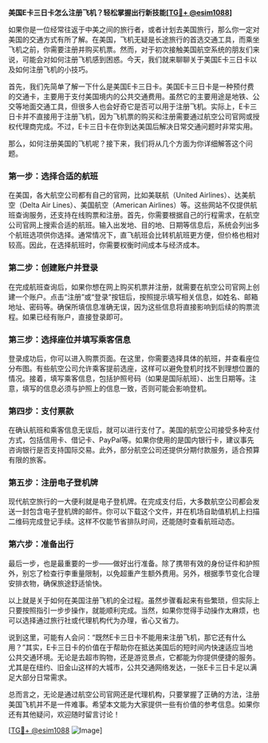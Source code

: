 **美国E卡三日卡怎么注册飞机？轻松掌握出行新技能[[TG💪+ @esim1088](https://t.me/s/esim1088)]**

如果你是一位经常往返于中美之间的旅行者，或者计划去美国旅行，那么你一定对美国的交通方式有所了解。在美国，飞机无疑是长途旅行的首选交通工具，而乘坐飞机之前，你需要注册并购买机票。然而，对于初次接触美国航空系统的朋友们来说，可能会对如何注册飞机感到困惑。今天，我们就来聊聊关于美国E卡三日卡以及如何注册飞机的小技巧。

首先，我们先简单了解一下什么是美国E卡三日卡。美国E卡三日卡是一种预付费的交通卡，主要用于支付美国境内的公共交通费用。虽然它的主要用途是地铁、公交等地面交通工具，但很多人也会好奇它是否可以用于注册飞机。实际上，E卡三日卡并不直接用于注册飞机，因为飞机票的购买和注册需要通过航空公司官网或授权代理商完成。不过，E卡三日卡在你到达美国后解决日常交通问题时非常实用。

那么，如何注册美国的飞机呢？接下来，我们将从几个方面为你详细解答这个问题。

### **第一步：选择合适的航班**
在美国，各大航空公司都有自己的官网，比如美联航（United Airlines）、达美航空（Delta Air Lines）、美国航空（American Airlines）等。这些网站不仅提供航班查询服务，还支持在线购票和注册。首先，你需要根据自己的行程需求，在航空公司官网上搜索合适的航班。输入出发地、目的地、日期等信息后，系统会列出多个航班选项供你选择。通常情况下，直飞航班会比转机航班更方便，但价格也相对较高。因此，在选择航班时，你需要权衡时间成本与经济成本。

### **第二步：创建账户并登录**
在完成航班查询后，如果你想在网上购买机票并注册，就需要在航空公司官网上创建一个账户。点击“注册”或“登录”按钮后，按照提示填写相关信息，如姓名、邮箱地址、密码等。确保所填信息准确无误，因为这些信息将直接影响到后续的购票流程。如果已经有账户，直接登录即可。

### **第三步：选择座位并填写乘客信息**
登录成功后，你可以进入购票页面。在这里，你需要选择具体的航班，并查看座位分布图。有些航空公司允许乘客提前选座，这样可以避免登机时找不到理想位置的情况。接着，填写乘客信息，包括护照号码（如果是国际航班）、出生日期等。注意，填写的信息必须与护照上的信息一致，否则可能会影响登机。

### **第四步：支付票款**
在确认航班和乘客信息无误后，就可以进行支付了。美国的航空公司接受多种支付方式，包括信用卡、借记卡、PayPal等。如果你使用的是国内银行卡，建议事先咨询银行是否支持国际交易。此外，部分航空公司还提供分期付款服务，适合预算有限的旅客。

### **第五步：注册电子登机牌**
现代航空旅行的一大便利就是电子登机牌。在完成支付后，大多数航空公司都会发送一封包含电子登机牌的邮件。你可以下载这个文件，并在机场自助值机机上扫描二维码完成登记手续。这样不仅能节省排队时间，还能随时查看航班动态。

### **第六步：准备出行**
最后一步，也是最重要的一步——做好出行准备。除了携带有效的身份证件和护照外，别忘了检查行李重量限制，以免超重产生额外费用。另外，根据季节变化合理安排衣物，确保旅途舒适愉快。

以上就是关于如何在美国注册飞机的全过程。虽然步骤看起来有些繁琐，但实际上只要按照指引一步步操作，就能顺利完成。当然，如果你觉得手动操作太麻烦，也可以选择通过旅行社或代理机构代为办理，省心又省力。

说到这里，可能有人会问：“既然E卡三日卡不能用来注册飞机，那它还有什么用？”其实，E卡三日卡的价值在于帮助你在抵达美国后的短时间内快速适应当地公共交通环境。无论是去超市购物，还是游览景点，它都能为你提供便捷的服务。尤其是在纽约、旧金山这样的大城市，公共交通网络发达，一张E卡三日卡足以满足大部分日常需求。

总而言之，无论是通过航空公司官网还是代理机构，只要掌握了正确的方法，注册美国飞机并不是一件难事。希望本文能为大家提供一些有价值的参考信息。如果你还有其他疑问，欢迎随时留言讨论！

[[TG💪+ @esim1088](https://t.me/s/esim1088) ![Image](https://i.postimg.cc/4NQfJmqS/Snipaste-2025-05-13-00-14-12.png)]